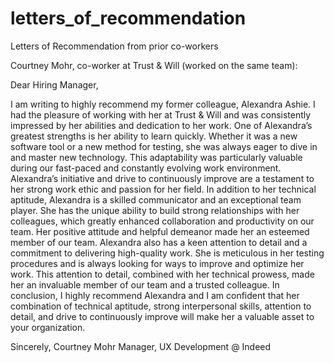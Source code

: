 # letters_of_recommendation
Letters of Recommendation from prior co-workers


Courtney Mohr, co-worker at Trust & Will (worked on the same team): 

Dear Hiring Manager,

I am writing to highly recommend my former colleague, Alexandra Ashie. I had the pleasure of
working with her at Trust & Will and was consistently impressed by her abilities and dedication
to her work.
One of Alexandra’s greatest strengths is her ability to learn quickly. Whether it was a new
software tool or a new method for testing, she was always eager to dive in and master new
technology. This adaptability was particularly valuable during our fast-paced and constantly
evolving work environment. Alexandra’s initiative and drive to continuously improve are a
testament to her strong work ethic and passion for her field.
In addition to her technical aptitude, Alexandra is a skilled communicator and an exceptional
team player. She has the unique ability to build strong relationships with her colleagues, which
greatly enhanced collaboration and productivity on our team. Her positive attitude and helpful
demeanor made her an esteemed member of our team.
Alexandra also has a keen attention to detail and a commitment to delivering high-quality work.
She is meticulous in her testing procedures and is always looking for ways to improve and
optimize her work. This attention to detail, combined with her technical prowess, made her an
invaluable member of our team and a trusted colleague.
In conclusion, I highly recommend Alexandra and I am confident that her combination of
technical aptitude, strong interpersonal skills, attention to detail, and drive to continuously
improve will make her a valuable asset to your organization.

Sincerely,
Courtney Mohr
Manager, UX Development @ Indeed
